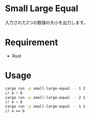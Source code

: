 # Small Large Equal
入力された2つの数値の大小を出力します。

# Requirement
* Rust

# Usage
```bash
cargo run -p small-large-equal -- 1 2
// a < b
cargo run -p small-large-equal -- 2 1
// a > b
cargo run -p small-large-equal -- 1 1
// a == b
```
